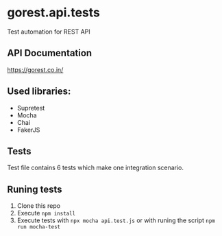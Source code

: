 # gorest.api.tests
 Test automation for REST API 
 
 ## API Documentation
 https://gorest.co.in/

 ## Used libraries:
 - Supretest
 - Mocha
 - Chai
 - FakerJS
  
## Tests
Test file contains 6 tests which make one integration scenario.

## Runing tests
1. Clone this repo
2. Execute <code>npm install</code>
3. Execute tests with <code>npx mocha api.test.js</code> or with runing the script <code>npm run mocha-test</code>

